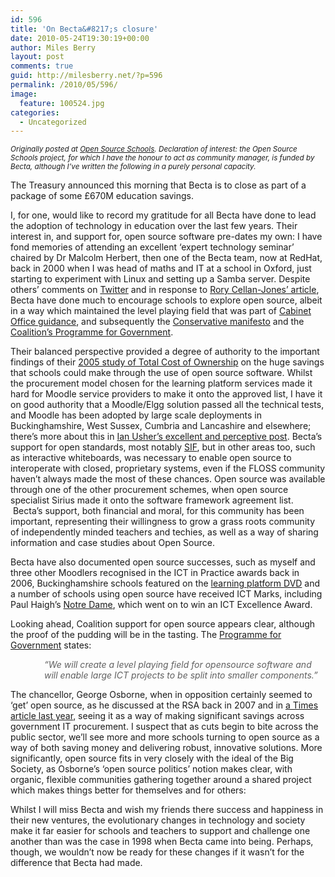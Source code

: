 ```yaml
---
id: 596
title: 'On Becta&#8217;s closure'
date: 2010-05-24T19:30:19+00:00
author: Miles Berry
layout: post 
comments: true
guid: http://milesberry.net/?p=596
permalink: /2010/05/596/
image:
  feature: 100524.jpg
categories:
  - Uncategorized
---
```

<p class="rteindent1">
  <em><small>Originally posted at <a href="http://opensourceschools.org.uk/bectas-closure.html">Open Source Schools</a>. Declaration of interest: the Open Source Schools project, for which I have the honour to act as community manager, is funded by Becta, although I&#8217;ve written the following in a purely personal capacity.</small></em>
</p>

The Treasury announced this morning that Becta is to close as part of a package of some £670M education savings.

I, for one, would like to record my gratitude for all Becta have done to lead the adoption of technology in education over the last few years. Their interest in, and support for, open source software pre-dates my own: I have fond memories of attending an excellent &#8216;expert technology seminar&#8217; chaired by Dr Malcolm Herbert, then one of the Becta team, now at RedHat, back in 2000 when I was head of maths and IT at a school in Oxford, just starting to experiment with Linux and setting up a Samba server. Despite others&#8217; comments on [Twitter](http://search.twitter.com/search?q=becta "Twitter") and in response to [Rory Cellan-Jones&#8217; article](http://www.bbc.co.uk/blogs/thereporters/rorycellanjones/2010/05/becta_does_it_deserve_to_die.html "Rory Cellan-Jones' article"), Becta have done much to encourage schools to explore open source, albeit in a way which maintained the level playing field that was part of [Cabinet Office guidance](http://www.cabinetoffice.gov.uk/media/318020/open_source.pdf "Cabinet Office guidance"), and subsequently the [Conservative manifesto](http://www.conservatives.com/Policy/Manifesto.aspx "Conservative manifesto") and the [Coalition&#8217;s Programme for Government](http://programmeforgovernment.hmg.gov.uk/ "Coalition's Programme for Government").<!--more-->

Their balanced perspective provided a degree of authority to the important findings of their [2005 study of Total Cost of Ownership](http://publications.becta.org.uk/download.cfm?resID=25907 "2005 study of Total Cost of Ownership") on the huge savings that schools could make through the use of open source software. Whilst the procurement model chosen for the learning platform services made it hard for Moodle service providers to make it onto the approved list, I have it on good authority that a Moodle/Elgg solution passed all the technical tests, and Moodle has been adopted by large scale deployments in Buckinghamshire, West Sussex, Cumbria and Lancashire and elsewhere; there&#8217;s more about this in [Ian Usher&#8217;s excellent and perceptive post](http://moodlea.blogspot.com/2010/05/becta-jamie-oliver-and-romans.html "Ian Usher's excellent and perceptive post"). Becta&#8217;s support for open standards, most notably [SIF](http://www.sifinfo.org/uk/index.asp "SIF"), but in other areas too, such as interactive whiteboards, was necessary to enable open source to interoperate with closed, proprietary systems, even if the FLOSS community haven&#8217;t always made the most of these chances. Open source was available through one of the other procurement schemes, when open source specialist Sirius made it onto the software framework agreement list.  Becta&#8217;s support, both financial and moral, for this community has been important, representing their willingness to grow a grass roots community of independently minded teachers and techies, as well as a way of sharing information and case studies about Open Source.

Becta have also documented open source successes, such as myself and three other Moodlers recognised in the ICT in Practice awards back in 2006, Buckinghamshire schools featured on the [learning platform DVD](http://publications.becta.org.uk/display.cfm?resID=38129uk/display.cfm?resID=38129 "learning platform DVD") and a number of schools using open source have received ICT Marks, including Paul Haigh&#8217;s [Notre Dame](http://awards.becta.org.uk/display.cfm?resID=41304 "Notre Dame"), which went on to win an ICT Excellence Award.

Looking ahead, Coalition support for open source appears clear, although the proof of the pudding will be in the tasting. The [Programme for Government](http://programmeforgovernment.hmg.gov.uk/government-transparency/ "Programme for Government") states:

<blockquote style="border:none;margin:0 0 0 40px">
  <p>
    <em>&#8220;We will create a level playing field for opensource software and will enable large ICT projects to be split into smaller components.&#8221;</em>
  </p>
</blockquote>

The chancellor, George Osborne, when in opposition certainly seemed to &#8216;get&#8217; open source, as he discussed at the RSA back in 2007 and in [a Times article last year](http://www.timesonline.co.uk/tol/comment/columnists/guest_contributors/article5645288.ece "a Times article last year"), seeing it as a way of making significant savings across government IT procurement. I suspect that as cuts begin to bite across the public sector, we&#8217;ll see more and more schools turning to open source as a way of both saving money and delivering robust, innovative solutions. More significantly, open source fits in very closely with the ideal of the Big Society, as Osborne&#8217;s &#8216;open source politics&#8217; notion makes clear, with organic, flexible communities gathering together around a shared project which makes things better for themselves and for others:



Whilst I will miss Becta and wish my friends there success and happiness in their new ventures, the evolutionary changes in technology and society make it far easier for schools and teachers to support and challenge one another than was the case in 1998 when Becta came into being. Perhaps, though, we wouldn&#8217;t now be ready for these changes if it wasn&#8217;t for the difference that Becta had made.
